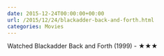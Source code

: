 ```yaml
---
date: 2015-12-24T00:00:00+00:00
url: /2015/12/24/blackadder-back-and-forth.html
categories: Movies
---
```

Watched Blackadder Back and Forth (1999) - ★★★




